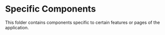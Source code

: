 # Specific Components

This folder contains components specific to certain features or pages of the application.

